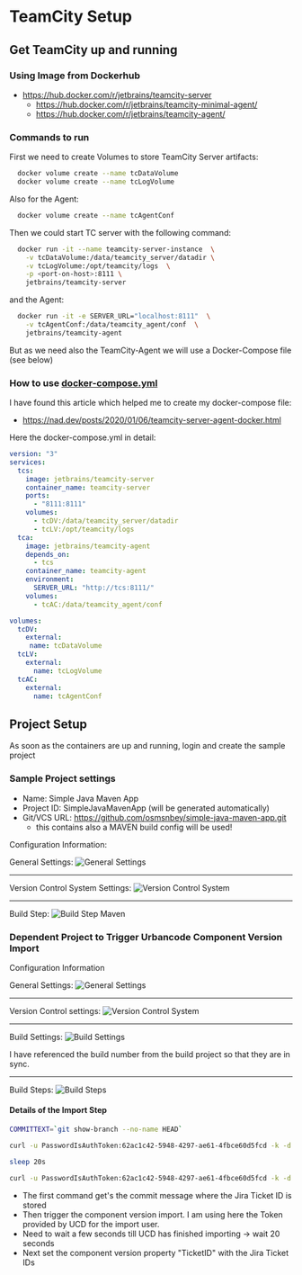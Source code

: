 
# TeamCity Setup

## Get TeamCity up and running

### Using Image from Dockerhub

* <https://hub.docker.com/r/jetbrains/teamcity-server>
  * <https://hub.docker.com/r/jetbrains/teamcity-minimal-agent/>
  * <https://hub.docker.com/r/jetbrains/teamcity-agent/>

### Commands to run

First we need to create Volumes to store TeamCity Server artifacts:

~~~sh
  docker volume create --name tcDataVolume
  docker volume create --name tcLogVolume
~~~

Also for the Agent:

~~~sh
  docker volume create --name tcAgentConf
~~~

Then we could start TC server with the following command:

~~~sh
  docker run -it --name teamcity-server-instance  \
    -v tcDataVolume:/data/teamcity_server/datadir \
    -v tcLogVolume:/opt/teamcity/logs  \
    -p <port-on-host>:8111 \
    jetbrains/teamcity-server
~~~

and the Agent:

~~~sh
  docker run -it -e SERVER_URL="localhost:8111"  \
    -v tcAgentConf:/data/teamcity_agent/conf  \
    jetbrains/teamcity-agent
~~~

But as we need also the TeamCity-Agent we will use a Docker-Compose file (see below)

### How to use [docker-compose.yml](tc/docker-compose.yml)

I have found this article which helped me to create my docker-compose file:

* <https://nad.dev/posts/2020/01/06/teamcity-server-agent-docker.html>

Here the docker-compose.yml in detail:

~~~yaml
version: "3"
services:
  tcs:
    image: jetbrains/teamcity-server
    container_name: teamcity-server
    ports:
      - "8111:8111"
    volumes:
      - tcDV:/data/teamcity_server/datadir
      - tcLV:/opt/teamcity/logs
  tca:
    image: jetbrains/teamcity-agent
    depends_on:
      - tcs
    container_name: teamcity-agent
    environment:
      SERVER_URL: "http://tcs:8111/"
    volumes:
      - tcAC:/data/teamcity_agent/conf

volumes:
  tcDV:
    external:
     name: tcDataVolume
  tcLV:
    external:
      name: tcLogVolume
  tcAC:
    external:
      name: tcAgentConf
~~~

## Project Setup

As soon as the containers are up and running, login and create the sample project

### Sample Project settings

* Name: Simple Java Maven App
* Project ID: SimpleJavaMavenApp (will be generated automatically)
* Git/VCS URL: <https://github.com/osmsnbey/simple-java-maven-app.git>
  * this contains also a MAVEN build config will be used!

Configuration Information:

General Settings:
![General Settings](images/01-Project-General_Settings.png)

---
Version Control System Settings:
![Version Control System](images/02-Project-VCS.png)

---
Build Step:
![Build Step Maven](images/03-Project-Build_Step_Maven.png)

### Dependent Project to Trigger Urbancode Component Version Import

Configuration Information

General Settings:
![General Settings](images/04-Deploy_Project-General_Settings.png)

---

Version Control settings:
![Version Control System](images/05-Deploy_Project-VSC.png)

---

Build Settings:
![Build Settings](images/06-Deploy_Project-Build_Settings.png)

I have referenced the build number from the build project so that they are in sync.

---
Build Steps:
![Build Steps](images/08-Deploy_Project-Build_Steps.png)

#### Details of the Import Step

~~~sh
COMMITTEXT=`git show-branch --no-name HEAD`

curl -u PasswordIsAuthToken:62ac1c42-5948-4297-ae61-4fbce60d5fcd -k -d '{  "component": "TC-COMP" }' -H "Content-Type: application/json" -X PUT https://192.168.62.190:8443/cli/component/integrate

sleep 20s

curl -u PasswordIsAuthToken:62ac1c42-5948-4297-ae61-4fbce60d5fcd -k -d '{  "component": "TC-COMP", "name": "TicketID", "value": "'"$COMMITTEXT"'", "version": "%build.number%" }' -H "Content-Type: application/json" -X PUT https://192.168.62.190:8443/cli/version/versionProperties
~~~

* The first command get's the commit message where the Jira Ticket ID is stored
* Then trigger the component version import. I am using here the Token provided by UCD for the import user.
* Need to wait a few seconds till UCD has finished importing -> wait 20 seconds
* Next set the component version property "TicketID" with the Jira Ticket IDs
